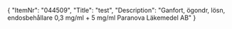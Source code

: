 {
  "ItemNr": "044509",
  "Title": "test",
  "Description": "Ganfort, ögondr, lösn, endosbehållare 0,3 mg/ml + 5 mg/ml Paranova Läkemedel AB"
}